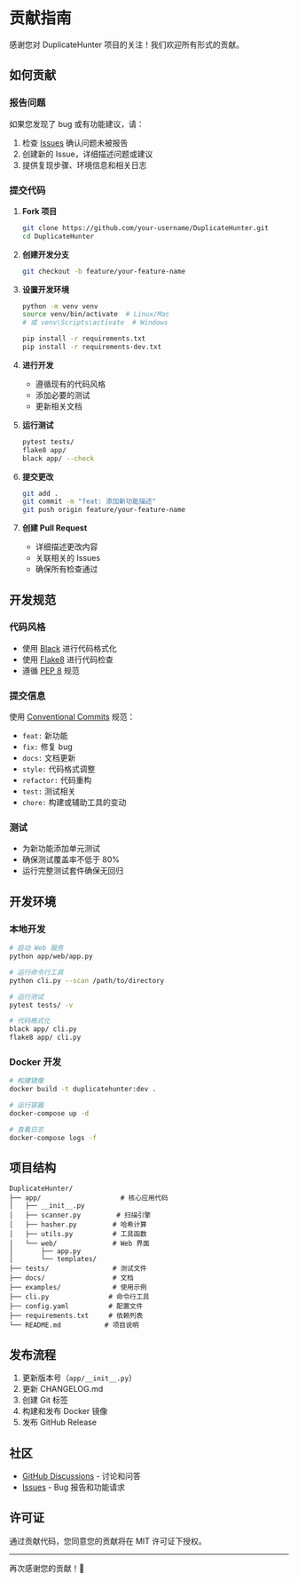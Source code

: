 # 贡献指南

感谢您对 DuplicateHunter 项目的关注！我们欢迎所有形式的贡献。

## 如何贡献

### 报告问题

如果您发现了 bug 或有功能建议，请：

1. 检查 [Issues](https://github.com/cilidm/DuplicateHunter/issues) 确认问题未被报告
2. 创建新的 Issue，详细描述问题或建议
3. 提供复现步骤、环境信息和相关日志

### 提交代码

1. **Fork 项目**
   ```bash
   git clone https://github.com/your-username/DuplicateHunter.git
   cd DuplicateHunter
   ```

2. **创建开发分支**
   ```bash
   git checkout -b feature/your-feature-name
   ```

3. **设置开发环境**
   ```bash
   python -m venv venv
   source venv/bin/activate  # Linux/Mac
   # 或 venv\Scripts\activate  # Windows
   
   pip install -r requirements.txt
   pip install -r requirements-dev.txt
   ```

4. **进行开发**
   - 遵循现有的代码风格
   - 添加必要的测试
   - 更新相关文档

5. **运行测试**
   ```bash
   pytest tests/
   flake8 app/
   black app/ --check
   ```

6. **提交更改**
   ```bash
   git add .
   git commit -m "feat: 添加新功能描述"
   git push origin feature/your-feature-name
   ```

7. **创建 Pull Request**
   - 详细描述更改内容
   - 关联相关的 Issues
   - 确保所有检查通过

## 开发规范

### 代码风格

- 使用 [Black](https://black.readthedocs.io/) 进行代码格式化
- 使用 [Flake8](https://flake8.pycqa.org/) 进行代码检查
- 遵循 [PEP 8](https://www.python.org/dev/peps/pep-0008/) 规范

### 提交信息

使用 [Conventional Commits](https://www.conventionalcommits.org/) 规范：

- `feat:` 新功能
- `fix:` 修复 bug
- `docs:` 文档更新
- `style:` 代码格式调整
- `refactor:` 代码重构
- `test:` 测试相关
- `chore:` 构建或辅助工具的变动

### 测试

- 为新功能添加单元测试
- 确保测试覆盖率不低于 80%
- 运行完整测试套件确保无回归

## 开发环境

### 本地开发

```bash
# 启动 Web 服务
python app/web/app.py

# 运行命令行工具
python cli.py --scan /path/to/directory

# 运行测试
pytest tests/ -v

# 代码格式化
black app/ cli.py
flake8 app/ cli.py
```

### Docker 开发

```bash
# 构建镜像
docker build -t duplicatehunter:dev .

# 运行容器
docker-compose up -d

# 查看日志
docker-compose logs -f
```

## 项目结构

```
DuplicateHunter/
├── app/                    # 核心应用代码
│   ├── __init__.py
│   ├── scanner.py         # 扫描引擎
│   ├── hasher.py         # 哈希计算
│   ├── utils.py          # 工具函数
│   └── web/              # Web 界面
│       ├── app.py
│       └── templates/
├── tests/                # 测试文件
├── docs/                 # 文档
├── examples/             # 使用示例
├── cli.py               # 命令行工具
├── config.yaml          # 配置文件
├── requirements.txt     # 依赖列表
└── README.md           # 项目说明
```

## 发布流程

1. 更新版本号（`app/__init__.py`）
2. 更新 CHANGELOG.md
3. 创建 Git 标签
4. 构建和发布 Docker 镜像
5. 发布 GitHub Release

## 社区

- [GitHub Discussions](https://github.com/cilidm/DuplicateHunter/discussions) - 讨论和问答
- [Issues](https://github.com/cilidm/DuplicateHunter/issues) - Bug 报告和功能请求

## 许可证

通过贡献代码，您同意您的贡献将在 MIT 许可证下授权。

---

再次感谢您的贡献！🎉